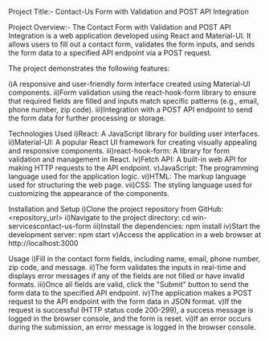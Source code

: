 Project Title:- Contact-Us Form with Validation and POST API Integration

Project Overview:-
The Contact Form with Validation and POST API Integration is a web application developed using React and Material-UI. It allows users to fill out a contact form, validates the form inputs, and sends the form data to a specified API endpoint via a POST request.

The project demonstrates the following features:

i)A responsive and user-friendly form interface created using Material-UI components.
ii)Form validation using the react-hook-form library to ensure that required fields are filled and inputs match specific patterns (e.g., email, phone number, zip code).
iii)Integration with a POST API endpoint to send the form data for further processing or storage.

Technologies Used
i)React: A JavaScript library for building user interfaces.
ii)Material-UI: A popular React UI framework for creating visually appealing and responsive components.
iii)react-hook-form: A library for form validation and management in React.
iv)Fetch API: A built-in web API for making HTTP requests to the API endpoint.
v)JavaScript: The programming language used for the application logic.
vi)HTML: The markup language used for structuring the web page.
vii)CSS: The styling language used for customizing the appearance of the components.

Installation and Setup
i)Clone the project repository from GitHub: <repository_url>
ii)Navigate to the project directory: cd win-servicescontact-us-form
iii)Install the dependencies: npm install
iv)Start the development server: npm start
v)Access the application in a web browser at http://localhost:3000

Usage
i)Fill in the contact form fields, including name, email, phone number, zip code, and message.
ii)The form validates the inputs in real-time and displays error messages if any of the fields are not filled or have invalid formats.
iii)Once all fields are valid, click the "Submit" button to send the form data to the specified API endpoint.
iv)The application makes a POST request to the API endpoint with the form data in JSON format.
v)If the request is successful (HTTP status code 200-299), a success message is logged in the browser console, and the form is reset.
vi)If an error occurs during the submission, an error message is logged in the browser console.
